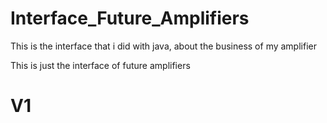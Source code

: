 # Interface_Future_Amplifiers
This is the interface that i did with java, about the business of my amplifier 

This is just the interface of future amplifiers 


# V1
